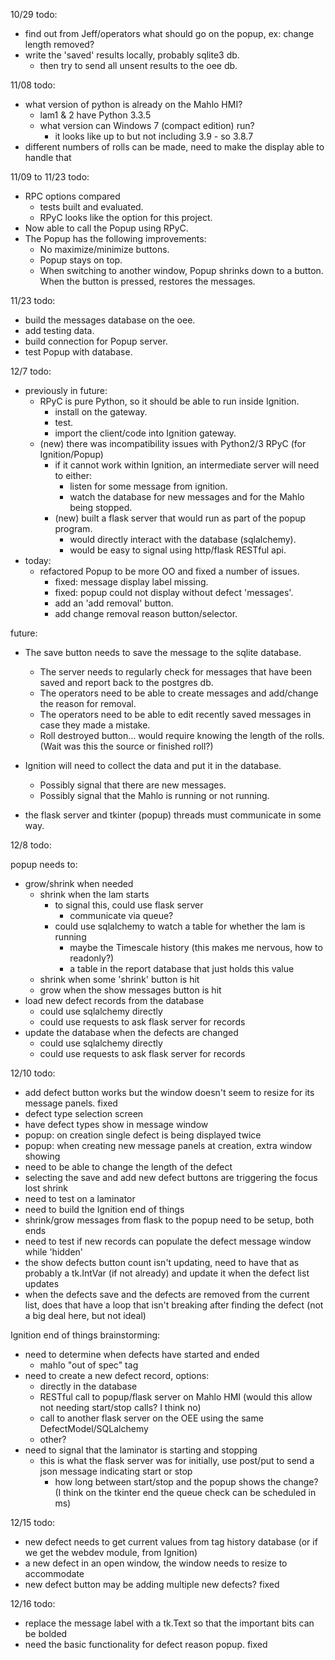 10/29 todo:

* find out from Jeff/operators what should go on the popup, ex: change length removed?
* write the 'saved' results locally, probably sqlite3 db.
  * then try to send all unsent results to the oee db.

11/08 todo:

* what version of python is already on the Mahlo HMI?
  * lam1 & 2 have Python 3.3.5
  * what version can Windows 7 (compact edition) run?
    * it looks like up to but not including 3.9 - so 3.8.7
* different numbers of rolls can be made, need to make the display able to handle that

11/09 to 11/23 todo:
* RPC options compared
  * tests built and evaluated.
  * RPyC looks like the option for this project.
* Now able to call the Popup using RPyC.
* The Popup has the following improvements:
  * No maximize/minimize buttons.
  * Popup stays on top.
  * When switching to another window, Popup shrinks down to a button. When the button is pressed, restores the messages.

11/23 todo:
* build the messages database on the oee.
* add testing data.
* build connection for Popup server.
* test Popup with database.

12/7 todo:
  * previously in future:
    * RPyC is pure Python, so it should be able to run inside Ignition.
      * install on the gateway.
      * test.
      * import the client/code into Ignition gateway.
    * (new) there was incompatibility issues with Python2/3 RPyC (for Ignition/Popup)
      * if it cannot work within Ignition, an intermediate server will need to either:
        * listen for some message from ignition.
        * watch the database for new messages and for the Mahlo being stopped.
      * (new) built a flask server that would run as part of the popup program.
        * would directly interact with the database (sqlalchemy).
        * would be easy to signal using http/flask RESTful api.
  * today:
    * refactored Popup to be more OO and fixed a number of issues.
      * fixed: message display label missing.
      * fixed: popup could not display without defect 'messages'.
      * add an 'add removal' button.
      * add change removal reason button/selector.

future:
* The save button needs to save the message to the sqlite database.
  * The server needs to regularly check for messages that have been saved and report back to the postgres db.
  * The operators need to be able to create messages and add/change the reason for removal.
  * The operators need to be able to edit recently saved messages in case they made a mistake.
  * Roll destroyed button... would require knowing the length of the rolls. (Wait was this the source or finished roll?)

* Ignition will need to collect the data and put it in the database.
  * Possibly signal that there are new messages.
  * Possibly signal that the Mahlo is running or not running.

* the flask server and tkinter (popup) threads must communicate in some way.

12/8 todo:

popup needs to:
* grow/shrink when needed
  * shrink when the lam starts
    * to signal this, could use flask server
      * communicate via queue?
    * could use sqlalchemy to watch a table for whether the lam is running
      * maybe the Timescale history (this makes me nervous, how to readonly?)
      * a table in the report database that just holds this value
  * shrink when some 'shrink' button is hit
  * grow when the show messages button is hit
* load new defect records from the database
  * could use sqlalchemy directly
  * could use requests to ask flask server for records
* update the database when the defects are changed
  * could use sqlalchemy directly
  * could use requests to ask flask server for records

12/10 todo:
* add defect button works but the window doesn't seem to resize for its message panels. fixed
* defect type selection screen
* have defect types show in message window
* popup: on creation single defect is being displayed twice
* popup: when creating new message panels at creation, extra window showing
* need to be able to change the length of the defect
* selecting the save and add new defect buttons are triggering the focus lost shrink
* need to test on a laminator
* need to build the Ignition end of things
* shrink/grow messages from flask to the popup need to be setup, both ends
* need to test if new records can populate the defect message window while 'hidden'
* the show defects button count isn't updating, need to have that as probably a tk.IntVar (if not already) and update it when the defect list updates
* when the defects save and the defects are removed from the current list, does that have a loop that isn't breaking after finding the defect (not a big deal here, but not ideal)

Ignition end of things brainstorming:
* need to determine when defects have started and ended
  * mahlo "out of spec" tag
* need to create a new defect record, options:
  * directly in the database
  * RESTful call to popup/flask server on Mahlo HMI (would this allow not needing start/stop calls? I think no)
  * call to another flask server on the OEE using the same DefectModel/SQLalchemy
  * other?
* need to signal that the laminator is starting and stopping
  * this is what the flask server was for initially, use post/put to send a json message indicating start or stop
    * how long between start/stop and the popup shows the change? (I think on the tkinter end the queue check can be scheduled in ms)

12/15 todo:
* new defect needs to get current values from tag history database (or if we get the webdev module, from Ignition)
* a new defect in an open window, the window needs to resize to accommodate
* new defect button may be adding multiple new defects? fixed

12/16 todo:
* replace the message label with a tk.Text so that the important bits can be bolded
* need the basic functionality for defect reason popup. fixed